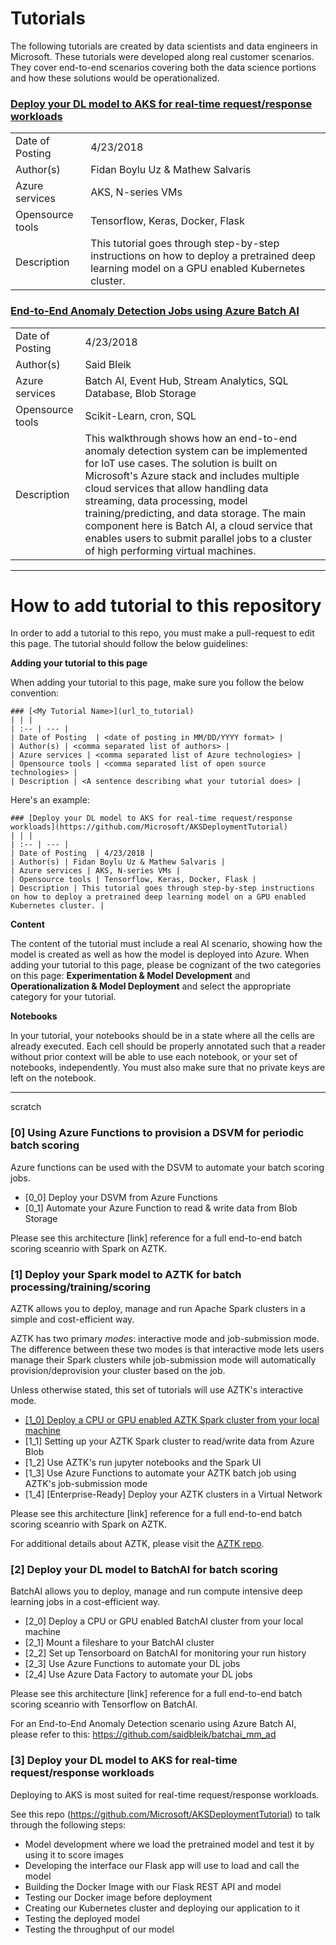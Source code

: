 # Tutorials
The following tutorials are created by data scientists and data engineers in Microsoft. These tutorials were developed along real customer scenarios. They cover end-to-end scenarios covering both the data science portions and how these solutions would be operationalized. 

### [Deploy your DL model to AKS for real-time request/response workloads](https://github.com/Microsoft/AKSDeploymentTutorial)
| | |
| :-- | --- |
| Date of Posting  | 4/23/2018 |
| Author(s) | Fidan Boylu Uz & Mathew Salvaris | 
| Azure services | AKS, N-series VMs | 
| Opensource tools | Tensorflow, Keras, Docker, Flask |
| Description | This tutorial goes through step-by-step instructions on how to deploy a pretrained deep learning model on a GPU enabled Kubernetes cluster. |

### [End-to-End Anomaly Detection Jobs using Azure Batch AI](https://github.com/saidbleik/batchai_mm_ad)
| | |
| :-- | --- |
| Date of Posting  | 4/23/2018 |
| Author(s) | Said Bleik | 
| Azure services | Batch AI, Event Hub, Stream Analytics, SQL Database, Blob Storage | 
| Opensource tools | Scikit-Learn, cron, SQL |
| Description | This walkthrough shows how an end-to-end anomaly detection system can be implemented for IoT use cases. The solution is built on Microsoft's Azure stack and includes multiple cloud services that allow handling data streaming, data processing, model training/predicting, and data storage. The main component here is Batch AI, a cloud service that enables users to submit parallel jobs to a cluster of high performing virtual machines. |

---

# How to add tutorial to this repository
In order to add a tutorial to this repo, you must make a pull-request to edit this page. The tutorial should follow the below guidelines:

__Adding your tutorial to this page__

When adding your tutorial to this page, make sure you follow the below convention:

```
### [<My Tutorial Name>](url_to_tutorial)
| | |
| :-- | --- |
| Date of Posting  | <date of posting in MM/DD/YYYY format> |
| Author(s) | <comma separated list of authors> | 
| Azure services | <comma separated list of Azure technologies> | 
| Opensource tools | <comma separated list of open source technologies> |
| Description | <A sentence describing what your tutorial does> |
```

Here's an example:
```
### [Deploy your DL model to AKS for real-time request/response workloads](https://github.com/Microsoft/AKSDeploymentTutorial)
| | |
| :-- | --- |
| Date of Posting  | 4/23/2018 |
| Author(s) | Fidan Boylu Uz & Mathew Salvaris | 
| Azure services | AKS, N-series VMs | 
| Opensource tools | Tensorflow, Keras, Docker, Flask |
| Description | This tutorial goes through step-by-step instructions on how to deploy a pretrained deep learning model on a GPU enabled Kubernetes cluster. |
```

__Content__

The content of the tutorial must include a real AI scenario, showing how the model is created as well as how the model is deployed into Azure. When adding your tutorial to this page, please be cognizant of the two categories on this page: __Experimentation & Model Development__ and __Operationalization & Model Deployment__ and select the appropriate category for your tutorial.

__Notebooks__ 

In your tutorial, your notebooks should be in a state where all the cells are already executed. Each cell should be properly annotated such that a reader without prior context will be able to use each notebook, or your set of notebooks, independently. You must also make sure that no private keys are left on the notebook.


---

scratch

### [0] Using Azure Functions to provision a DSVM for periodic batch scoring
Azure functions can be used with the DSVM to automate your batch scoring jobs.

- [0_0] Deploy your DSVM from Azure Functions
- [0_1] Automate your Azure Function to read & write data from Blob Storage

Please see this architecture [link] reference for a full end-to-end batch scoring sceanrio with Spark on AZTK.

### [1] Deploy your Spark model to AZTK for batch processing/training/scoring
AZTK allows you to deploy, manage and run Apache Spark clusters in a simple and cost-efficient way. 

AZTK has two primary _modes_: interactive mode and job-submission mode. The difference between these two modes is that interactive mode lets users manage their Spark clusters while job-submission mode will automatically provision/deprovision your cluster based on the job. 

Unless otherwise stated, this set of tutorials will use AZTK's interactive mode.

- [[1_0] Deploy a CPU or GPU enabled AZTK Spark cluster from your local machine](/tutorials_operationalization/1_0.md)
- [1_1] Setting up your AZTK Spark cluster to read/write data from Azure Blob
- [1_2] Use AZTK's run jupyter notebooks and the Spark UI
- [1_3] Use Azure Functions to automate your AZTK batch job using AZTK's job-submission mode
- [1_4] [Enterprise-Ready] Deploy your AZTK clusters in a Virtual Network

Please see this architecture [link] reference for a full end-to-end batch scoring sceanrio with Spark on AZTK.

For additional details about AZTK, please visit the [AZTK repo](https://www.github.com/azure/aztk).

### [2] Deploy your DL model to BatchAI for batch scoring
BatchAI allows you to deploy, manage and run compute intensive deep learning jobs in a cost-efficient way.

- [2_0] Deploy a CPU or GPU enabled BatchAI cluster from your local machine
- [2_1] Mount a fileshare to your BatchAI cluster
- [2_2] Set up Tensorboard on BatchAI for monitoring your run history
- [2_3] Use Azure Functions to automate your DL jobs 
- [2_4] Use Azure Data Factory to automate your DL jobs

Please see this architecture [link] reference for a full end-to-end batch scoring sceanrio with Tensorflow on BatchAI.

For an End-to-End Anomaly Detection scenario using Azure Batch AI, please refer to this: https://github.com/saidbleik/batchai_mm_ad

### [3] Deploy your DL model to AKS for real-time request/response workloads
Deploying to AKS is most suited for real-time request/response workloads. 

See this repo (https://github.com/Microsoft/AKSDeploymentTutorial) to talk through the following steps:
- Model development where we load the pretrained model and test it by using it to score images
- Developing the interface our Flask app will use to load and call the model
- Building the Docker Image with our Flask REST API and model
- Testing our Docker image before deployment
- Creating our Kubernetes cluster and deploying our application to it
- Testing the deployed model
- Testing the throughput of our model

